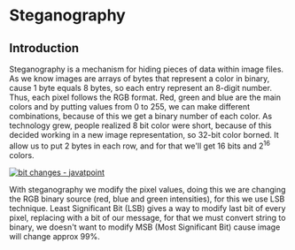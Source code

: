 # Steganography

## Introduction
Steganography is a mechanism for hiding pieces of data within image files. As we know images are arrays of bytes that represent a color in binary, cause 1 byte equals 8 bytes, so each entry represent an 8-digit number. Thus, each pixel follows the RGB format. Red, green and blue are the main colors and by putting values from 0 to 255, we can make different combinations, because of this we get a binary number of each color. As technology grew, people realized 8 bit color were short, because of this decided working in a new image representation, so 32-bit color borned. It allow us to put 2 bytes in each row, and for that we'll get 16 bits and $2^{16}$ colors.

[![bit changes - javatpoint](https://static.javatpoint.com/python/images/image-steganography-using-python3.png)](https://www.javatpoint.com/image-steganography-using-python)

With steganography we modify the pixel values, doing this we are changing the RGB binary source (red, blue and green intensities), for this we use LSB technique. Least Significant Bit (LSB) gives a way to modify last bit of every pixel, replacing with a bit of our message, for that we must convert string to binary, we doesn't want to modify MSB (Most Significant Bit) cause image will change approx 99%.
